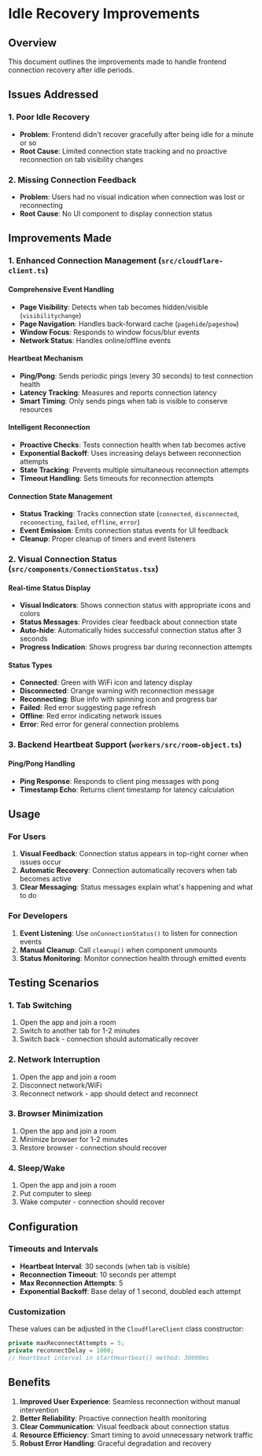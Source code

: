 # Idle Recovery Improvements

## Overview
This document outlines the improvements made to handle frontend connection recovery after idle periods.

## Issues Addressed

### 1. Poor Idle Recovery
- **Problem**: Frontend didn't recover gracefully after being idle for a minute or so
- **Root Cause**: Limited connection state tracking and no proactive reconnection on tab visibility changes

### 2. Missing Connection Feedback
- **Problem**: Users had no visual indication when connection was lost or reconnecting
- **Root Cause**: No UI component to display connection status

## Improvements Made

### 1. Enhanced Connection Management (`src/cloudflare-client.ts`)

#### Comprehensive Event Handling
- **Page Visibility**: Detects when tab becomes hidden/visible (`visibilitychange`)
- **Page Navigation**: Handles back-forward cache (`pagehide`/`pageshow`)
- **Window Focus**: Responds to window focus/blur events
- **Network Status**: Handles online/offline events

#### Heartbeat Mechanism
- **Ping/Pong**: Sends periodic pings (every 30 seconds) to test connection health
- **Latency Tracking**: Measures and reports connection latency
- **Smart Timing**: Only sends pings when tab is visible to conserve resources

#### Intelligent Reconnection
- **Proactive Checks**: Tests connection health when tab becomes active
- **Exponential Backoff**: Uses increasing delays between reconnection attempts
- **State Tracking**: Prevents multiple simultaneous reconnection attempts
- **Timeout Handling**: Sets timeouts for reconnection attempts

#### Connection State Management
- **Status Tracking**: Tracks connection state (`connected`, `disconnected`, `reconnecting`, `failed`, `offline`, `error`)
- **Event Emission**: Emits connection status events for UI feedback
- **Cleanup**: Proper cleanup of timers and event listeners

### 2. Visual Connection Status (`src/components/ConnectionStatus.tsx`)

#### Real-time Status Display
- **Visual Indicators**: Shows connection status with appropriate icons and colors
- **Status Messages**: Provides clear feedback about connection state
- **Auto-hide**: Automatically hides successful connection status after 3 seconds
- **Progress Indication**: Shows progress bar during reconnection attempts

#### Status Types
- **Connected**: Green with WiFi icon and latency display
- **Disconnected**: Orange warning with reconnection message
- **Reconnecting**: Blue info with spinning icon and progress bar
- **Failed**: Red error suggesting page refresh
- **Offline**: Red error indicating network issues
- **Error**: Red error for general connection problems

### 3. Backend Heartbeat Support (`workers/src/room-object.ts`)

#### Ping/Pong Handling
- **Ping Response**: Responds to client ping messages with pong
- **Timestamp Echo**: Returns client timestamp for latency calculation

## Usage

### For Users
1. **Visual Feedback**: Connection status appears in top-right corner when issues occur
2. **Automatic Recovery**: Connection automatically recovers when tab becomes active
3. **Clear Messaging**: Status messages explain what's happening and what to do

### For Developers
1. **Event Listening**: Use `onConnectionStatus()` to listen for connection events
2. **Manual Cleanup**: Call `cleanup()` when component unmounts
3. **Status Monitoring**: Monitor connection health through emitted events

## Testing Scenarios

### 1. Tab Switching
1. Open the app and join a room
2. Switch to another tab for 1-2 minutes
3. Switch back - connection should automatically recover

### 2. Network Interruption
1. Open the app and join a room
2. Disconnect network/WiFi
3. Reconnect network - app should detect and reconnect

### 3. Browser Minimization
1. Open the app and join a room
2. Minimize browser for 1-2 minutes
3. Restore browser - connection should recover

### 4. Sleep/Wake
1. Open the app and join a room
2. Put computer to sleep
3. Wake computer - connection should recover

## Configuration

### Timeouts and Intervals
- **Heartbeat Interval**: 30 seconds (when tab is visible)
- **Reconnection Timeout**: 10 seconds per attempt
- **Max Reconnection Attempts**: 5
- **Exponential Backoff**: Base delay of 1 second, doubled each attempt

### Customization
These values can be adjusted in the `CloudflareClient` class constructor:
```typescript
private maxReconnectAttempts = 5;
private reconnectDelay = 1000;
// Heartbeat interval in startHeartbeat() method: 30000ms
```

## Benefits

1. **Improved User Experience**: Seamless reconnection without manual intervention
2. **Better Reliability**: Proactive connection health monitoring
3. **Clear Communication**: Visual feedback about connection status
4. **Resource Efficiency**: Smart timing to avoid unnecessary network traffic
5. **Robust Error Handling**: Graceful degradation and recovery 